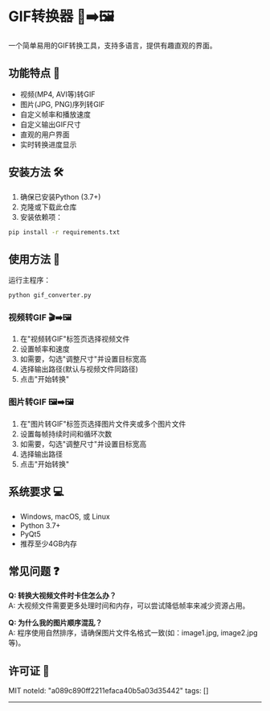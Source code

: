 # GIF转换器 🎥➡️🖼️

一个简单易用的GIF转换工具，支持多语言，提供有趣直观的界面。

## 功能特点 🌟

- 视频(MP4, AVI等)转GIF
- 图片(JPG, PNG)序列转GIF
- 自定义帧率和播放速度
- 自定义输出GIF尺寸
- 直观的用户界面
- 实时转换进度显示

## 安装方法 🛠️

1. 确保已安装Python (3.7+)
2. 克隆或下载此仓库
3. 安装依赖项：

```bash
pip install -r requirements.txt
```

## 使用方法 🚀

运行主程序：

```bash
python gif_converter.py
```

### 视频转GIF 🎬➡️🖼️

1. 在"视频转GIF"标签页选择视频文件
2. 设置帧率和速度
3. 如需要，勾选"调整尺寸"并设置目标宽高
4. 选择输出路径(默认与视频文件同路径)
5. 点击"开始转换"

### 图片转GIF 🖼️➡️🖼️

1. 在"图片转GIF"标签页选择图片文件夹或多个图片文件
2. 设置每帧持续时间和循环次数
3. 如需要，勾选"调整尺寸"并设置目标宽高
4. 选择输出路径
5. 点击"开始转换"

## 系统要求 💻

- Windows, macOS, 或 Linux
- Python 3.7+
- PyQt5
- 推荐至少4GB内存

## 常见问题 ❓

**Q: 转换大视频文件时卡住怎么办？**  
A: 大视频文件需要更多处理时间和内存，可以尝试降低帧率来减少资源占用。

**Q: 为什么我的图片顺序混乱？**  
A: 程序使用自然排序，请确保图片文件名格式一致(如：image1.jpg, image2.jpg等)。

## 许可证 📄

MIT 
noteId: "a089c890ff2211efaca40b5a03d35442"
tags: []

---

 